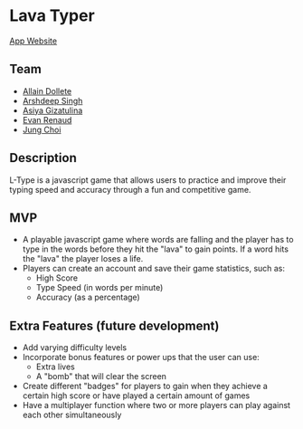 # Lava Typer
[App Website](https://lava-typer.herokuapp.com)

## Team
- [Allain Dollete](https://github.com/jdollete)
- [Arshdeep Singh](https://github.com/arsy209)
- [Asiya Gizatulina](https://github.com/asyaasha)
- [Evan Renaud](https://github.com/evanrenaud)
- [Jung Choi](https://github.com/mr-jungchoi)

## Description
L-Type is a javascript game that allows users to practice and improve their typing speed and accuracy through a fun and competitive game.

## MVP
- A playable javascript game where words are falling and the player has to type in the words before they hit the "lava" to gain points. If a word hits the "lava" the player loses a life.
- Players can create an account and save their game statistics, such as:
  - High Score
  - Type Speed (in words per minute)
  - Accuracy (as a percentage)

## Extra Features (future development)
- Add varying difficulty levels
- Incorporate bonus features or power ups that the user can use:
  - Extra lives
  - A "bomb" that will clear the screen
- Create different "badges" for players to gain when they achieve a certain high score or have played a certain amount of games
- Have a multiplayer function where two or more players can play against each other simultaneously
